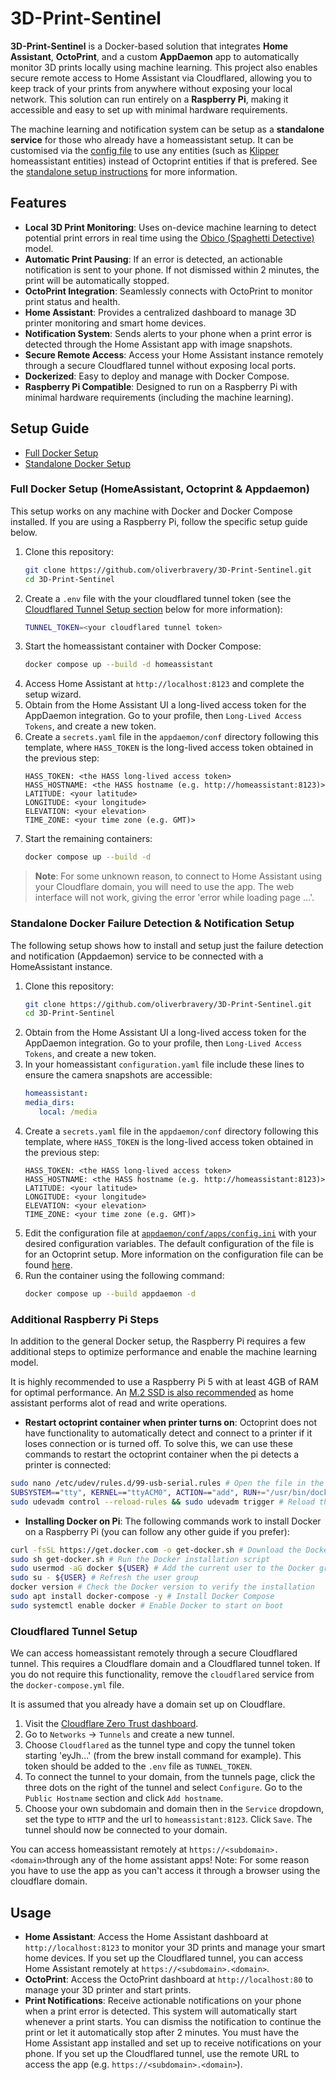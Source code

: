 # 3D-Print-Sentinel
**3D-Print-Sentinel** is a Docker-based solution that integrates **Home Assistant**, **OctoPrint**, and a custom **AppDaemon** app to automatically monitor 3D prints locally using machine learning. This project also enables secure remote access to Home Assistant via Cloudflared, allowing you to keep track of your prints from anywhere without exposing your local network. This solution can run entirely on a **Raspberry Pi**, making it accessible and easy to set up with minimal hardware requirements.

The machine learning and notification system can be setup as a **standalone service** for those who already have a homeassistant setup. It can be customised via the [config file](/appdaemon/conf/apps/config.ini) to use any entities (such as [Klipper](https://www.klipper3d.org) homeassistant entities) instead of Octoprint entities if that is prefered. See the [standalone setup instructions](#standalone-docker-failure-detection--notification-setup) for more information.

## Features
- **Local 3D Print Monitoring**: Uses on-device machine learning to detect potential print errors in real time using the [Obico (Spaghetti Detective)](https://github.com/TheSpaghettiDetective/obico-server/tree/release) model.
- **Automatic Print Pausing**: If an error is detected, an actionable notification is sent to your phone. If not dismissed within 2 minutes, the print will be automatically stopped.
- **OctoPrint Integration**: Seamlessly connects with OctoPrint to monitor print status and health.
- **Home Assistant**: Provides a centralized dashboard to manage 3D printer monitoring and smart home devices.
- **Notification System**: Sends alerts to your phone when a print error is detected through the Home Assistant app with image snapshots.
- **Secure Remote Access**: Access your Home Assistant instance remotely through a secure Cloudflared tunnel without exposing local ports.
- **Dockerized**: Easy to deploy and manage with Docker Compose.
- **Raspberry Pi Compatible**: Designed to run on a Raspberry Pi with minimal hardware requirements (including the machine learning).

## Setup Guide
- [Full Docker Setup](#full-docker-setup-homeassistant-octoprint--appdaemon)
- [Standalone Docker Setup](#standalone-docker-failure-detection--notification-setup)
### Full Docker Setup (HomeAssistant, Octoprint & Appdaemon)
This setup works on any machine with Docker and Docker Compose installed. If you are using a Raspberry Pi, follow the specific setup guide below. 

1. Clone this repository:
   ```bash
   git clone https://github.com/oliverbravery/3D-Print-Sentinel.git
   cd 3D-Print-Sentinel
   ```
2. Create a `.env` file with the your cloudflared tunnel token (see the [Cloudflared Tunnel Setup section](#cloudflared-tunnel-setup) below for more information):
   ```bash
   TUNNEL_TOKEN=<your cloudflared tunnel token>
   ```
3. Start the homeassistant container with Docker Compose:
   ```bash
   docker compose up --build -d homeassistant
   ```
4. Access Home Assistant at `http://localhost:8123` and complete the setup wizard.
5. Obtain from the Home Assistant UI a long-lived access token for the AppDaemon integration. Go to your profile, then `Long-Lived Access Tokens`, and create a new token. 
6. Create a `secrets.yaml` file in the `appdaemon/conf` directory following this template, where `HASS_TOKEN` is the long-lived access token obtained in the previous step:
   ```
   HASS_TOKEN: <the HASS long-lived access token>
   HASS_HOSTNAME: <the HASS hostname (e.g. http://homeassistant:8123)>
   LATITUDE: <your latitude>
   LONGITUDE: <your longitude>
   ELEVATION: <your elevation>
   TIME_ZONE: <your time zone (e.g. GMT)>
   ```
7. Start the remaining containers:
   ```bash
   docker compose up --build -d
   ```
> **Note**: For some unknown reason, to connect to Home Assistant using your Cloudflare domain, you will need to use the app. The web interface will not work, giving the error 'error while loading page ...'.

### Standalone Docker Failure Detection & Notification Setup
The following setup shows how to install and setup just the failure detection and notification (Appdaemon) service to be connected with a HomeAssistant instance.

1. Clone this repository:
   ```bash
   git clone https://github.com/oliverbravery/3D-Print-Sentinel.git
   cd 3D-Print-Sentinel
   ```
2. Obtain from the Home Assistant UI a long-lived access token for the AppDaemon integration. Go to your profile, then `Long-Lived Access Tokens`, and create a new token. 
3. In your homeassistant `configuration.yaml` file include these lines to ensure the camera snapshots are accessible:
   ```yaml
   homeassistant:
   media_dirs:
      local: /media
   ```
4. Create a `secrets.yaml` file in the `appdaemon/conf` directory following this template, where `HASS_TOKEN` is the long-lived access token obtained in the previous step:
   ```
   HASS_TOKEN: <the HASS long-lived access token>
   HASS_HOSTNAME: <the HASS hostname (e.g. http://homeassistant:8123)>
   LATITUDE: <your latitude>
   LONGITUDE: <your longitude>
   ELEVATION: <your elevation>
   TIME_ZONE: <your time zone (e.g. GMT)>
   ```
5. Edit the configuration file at [`appdaemon/conf/apps/config.ini`](/appdaemon/conf/apps/config.ini) with your desired configuration variables. The default configuration of the file is for an Octoprint setup. More information on the configuration file can be found [here](/docs/CONFIG_FILE.md).
6. Run the container using the following command:
   ```bash
   docker compose up --build appdaemon -d
   ```

### Additional Raspberry Pi Steps
In addition to the general Docker setup, the Raspberry Pi requires a few additional steps to optimize performance and enable the machine learning model.

It is highly recommended to use a Raspberry Pi 5 with at least 4GB of RAM for optimal performance. An [M.2 SSD is also recommended](https://www.raspberrypi.com/documentation/accessories/m2-hat-plus.html) as home assistant performs alot of read and write operations.

- **Restart octoprint container when printer turns on**: Octoprint does not have functionality to automatically detect and connect to a printer if it loses connection or is turned off. To solve this, we can use these commands to restart the octoprint container when the pi detects a printer is connected:
```bash
sudo nano /etc/udev/rules.d/99-usb-serial.rules # Open the file in the nano text editor
SUBSYSTEM=="tty", KERNEL=="ttyACM0", ACTION=="add", RUN+="/usr/bin/docker restart octoprint appdaemon" # Add this line to the file, save and exit
sudo udevadm control --reload-rules && sudo udevadm trigger # Reload the udev rules
```
- **Installing Docker on Pi**: The following commands work to install Docker on a Raspberry Pi (you can follow any other guide if you prefer):
```bash
curl -fsSL https://get.docker.com -o get-docker.sh # Download the Docker installation script
sudo sh get-docker.sh # Run the Docker installation script
sudo usermod -aG docker ${USER} # Add the current user to the Docker group
sudo su - ${USER} # Refresh the user group
docker version # Check the Docker version to verify the installation
sudo apt install docker-compose -y # Install Docker Compose
sudo systemctl enable docker # Enable Docker to start on boot
```

### Cloudflared Tunnel Setup
We can access homeassistant remotely through a secure Cloudflared tunnel. This requires a Cloudflare domain and a Cloudflared tunnel token. If you do not require this functionality, remove the `cloudflared` service from the `docker-compose.yml` file. 

It is assumed that you already have a domain set up on Cloudflare.
1. Visit the [Cloudflare Zero Trust dashboard](https://one.dash.cloudflare.com).
2. Go to `Networks` -> `Tunnels` and create a new tunnel.
3. Choose `Cloudflared` as the tunnel type and copy the tunnel token starting 'eyJh...' (from the brew install command for example). This token should be added to the `.env` file as `TUNNEL_TOKEN`.
4. To connect the tunnel to your domain, from the tunnels page, click the three dots on the right of the tunnel and select `Configure`. Go to the `Public Hostname` section and click `Add hostname`.
5. Choose your own subdomain and domain then in the `Service` dropdown, set the type to `HTTP` and the url to `homeassistant:8123`. Click `Save`.
The tunnel should now be connected to your domain. 

You can access homeassistant remotely at `https://<subdomain>.<domain>`through any of the home assistant apps! Note: For some reason you have to use the app as you can't access it through a browser using the cloudflare domain.

## Usage
- **Home Assistant**: Access the Home Assistant dashboard at `http://localhost:8123` to monitor your 3D prints and manage your smart home devices. If you set up the Cloudflared tunnel, you can access Home Assistant remotely at `https://<subdomain>.<domain>`.
- **OctoPrint**: Access the OctoPrint dashboard at `http://localhost:80` to manage your 3D printer and start prints.
- **Print Notifications**: Receive actionable notifications on your phone when a print error is detected. This system will automatically start whenever a print starts. You can dismiss the notification to continue the print or let it automatically stop after 2 minutes. You must have the Home Assistant app installed and set up to receive notifications on your phone. If you set up the Cloudflared tunnel, use the remote URL to access the app (e.g. `https://<subdomain>.<domain>`).
